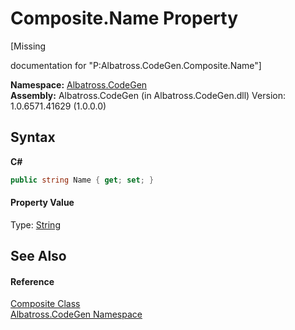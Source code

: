 # Composite.Name Property 
 

\[Missing <summary> documentation for "P:Albatross.CodeGen.Composite.Name"\]

**Namespace:**&nbsp;<a href="DCDDD28E.md">Albatross.CodeGen</a><br />**Assembly:**&nbsp;Albatross.CodeGen (in Albatross.CodeGen.dll) Version: 1.0.6571.41629 (1.0.0.0)

## Syntax

**C#**<br />
``` C#
public string Name { get; set; }
```


#### Property Value
Type: <a href="http://msdn2.microsoft.com/en-us/library/s1wwdcbf" target="_blank">String</a>

## See Also


#### Reference
<a href="9629588.md">Composite Class</a><br /><a href="DCDDD28E.md">Albatross.CodeGen Namespace</a><br />